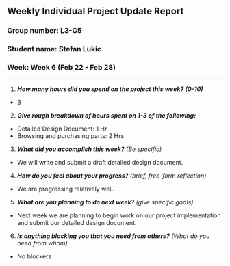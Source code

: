 ## Weekly Individual Project Update Report
### Group number: L3-G5
### Student name: Stefan Lukic
### Week: Week 6 (Feb 22 - Feb 28)
___
1. ***How many hours did you spend on the project this week? (0-10)***  
  - 3

2. ***Give rough breakdown of hours spent on 1-3 of the following:***
  - Detailed Design Document: 1 Hr
  - Browsing and purchasing parts: 2 Hrs

3. ***What did you accomplish this week?*** _(Be specific)_
  - We will write and submit a draft detailed design document.

4. ***How do you feel about your progress?*** _(brief, free-form reflection)_
  - We are progressing relatively well.

5. ***What are you planning to do next week***? _(give specific goals)_
  - Next week we are planning to begin work on our project implementation and submit our detailed design document.

6. ***Is anything blocking you that you need from others?*** _(What do you need from whom)_
  - No blockers
